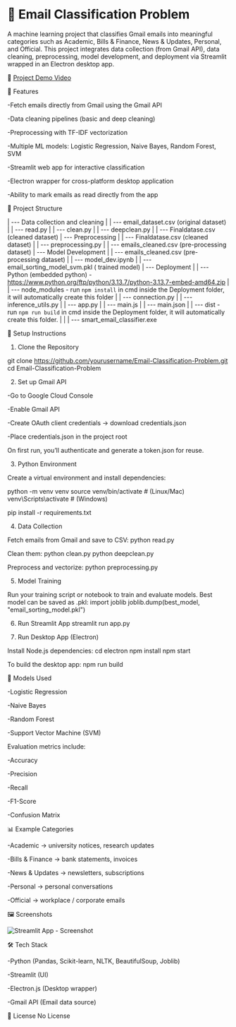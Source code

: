 # 📧 Email Classification Problem



A machine learning project that classifies Gmail emails into meaningful categories such as Academic, Bills & Finance, News & Updates, Personal, and Official.
This project integrates data collection (from Gmail API), data cleaning, preprocessing, model development, and deployment via Streamlit wrapped in an Electron desktop app.

🎥 [Project Demo Video](https://drive.google.com/drive/folders/14xRkCI-azKq6SOc_j0RiGzVZ4SHro68v) 

🚀 Features

-Fetch emails directly from Gmail using the Gmail API

-Data cleaning pipelines (basic and deep cleaning)

-Preprocessing with TF-IDF vectorization

-Multiple ML models: Logistic Regression, Naive Bayes, Random Forest, SVM

-Streamlit web app for interactive classification

-Electron wrapper for cross-platform desktop application

-Ability to mark emails as read directly from the app

📂 Project Structure

| --- Data collection and cleaning
|     | --- email_dataset.csv (original dataset)
|     | --- read.py
|     | --- clean.py
|     | --- deepclean.py
|     | --- Finaldatase.csv (cleaned dataset)
| --- Preprocessing
|     | --- Finaldatase.csv (cleaned dataset)
|     | --- preprocessing.py
|     | --- emails_cleaned.csv (pre-processing dataset)
| --- Model Development
|     | --- emails_cleaned.csv (pre-processing dataset)
|     | --- model_dev.ipynb
|     | --- email_sorting_model_svm.pkl ( trained model)
| --- Deployment
|     | --- Python (embedded python) - https://www.python.org/ftp/python/3.13.7/python-3.13.7-embed-amd64.zip
|     | --- node_modules - run `npm install` in cmd inside the Deployment folder, it will automatically create this folder
|     | --- connection.py
|     | --- inference_utils.py
|     | --- app.py
|     | --- main.js
|     | --- main.json
|     | --- dist - run `npm run build` in cmd inside the Deployment folder, it will automatically create this folder.
|     |     | --- smart_email_classifier.exe

🔑 Setup Instructions
1. Clone the Repository

git clone https://github.com/yourusername/Email-Classification-Problem.git
cd Email-Classification-Problem

2. Set up Gmail API

-Go to Google Cloud Console

-Enable Gmail API

-Create OAuth client credentials → download credentials.json

-Place credentials.json in the project root

On first run, you’ll authenticate and generate a token.json for reuse.

3. Python Environment

Create a virtual environment and install dependencies:

python -m venv venv
source venv/bin/activate   # (Linux/Mac)
venv\Scripts\activate      # (Windows)

pip install -r requirements.txt

4. Data Collection

Fetch emails from Gmail and save to CSV:
python read.py

Clean them:
python clean.py
python deepclean.py

Preprocess and vectorize:
python preprocessing.py

5. Model Training

Run your training script or notebook to train and evaluate models.
Best model can be saved as .pkl:
import joblib
joblib.dump(best_model, "email_sorting_model.pkl")

6. Run Streamlit App
streamlit run app.py

7. Run Desktop App (Electron)

Install Node.js dependencies:
cd electron
npm install
npm start

To build the desktop app:
npm run build

🧪 Models Used

-Logistic Regression

-Naive Bayes

-Random Forest

-Support Vector Machine (SVM)

Evaluation metrics include:

-Accuracy

-Precision

-Recall

-F1-Score

-Confusion Matrix

📊 Example Categories

-Academic → university notices, research updates

-Bills & Finance → bank statements, invoices

-News & Updates → newsletters, subscriptions

-Personal → personal conversations

-Official → workplace / corporate emails

🖼️ Screenshots

![Streamlit App - Screenshot](https://github.com/user-attachments/assets/42489995-cdf8-453b-8873-8dd75b30e719)


🛠️ Tech Stack

-Python (Pandas, Scikit-learn, NLTK, BeautifulSoup, Joblib)

-Streamlit (UI)

-Electron.js (Desktop wrapper)

-Gmail API (Email data source)

📜 License
No License
